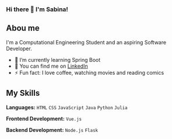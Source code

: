 ### Hi there 👋 I'm Sabina!

## Abou me
I'm a Computational Engineering Student and an aspiring Software Developer. 

- 🌱 I’m currently learning Spring Boot 
- 🤝 You can find me on [LinkedIn](www.linkedin.com/in/sabina-bakhtiiarova)
- ⚡ Fun fact: I love coffee, watching movies and reading comics 

## My Skills 
**Languages:** `HTML` `CSS` `JavaScript` `Java` `Python` `Julia`  

**Frontend Development:** `Vue.js`  

**Backend Development:** `Node.js` `Flask`

<!--- **sabinabakh/sabinabakh** is a ✨ _special_ ✨ repository because its `README.md` (this file) appears on your GitHub profile.

Here are some ideas to get you started:
- 🔭 I’m currently working on ...
- 🌱 I’m currently learning ...
- 👯 I’m looking to collaborate on ...
- 🤔 I’m looking for help with ...
- 🥅 2024 Goals:
- 💬 Ask me about ...
- 📫 How to reach me: ...
- 😄 Pronouns: ...
- ⚡ Fun fact: ...
--->
